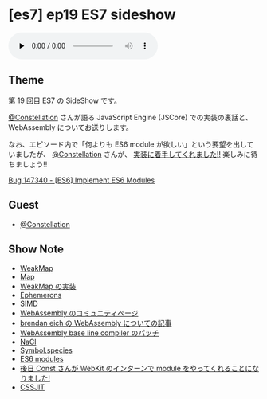 # [es7] ep19 ES7 sideshow

<audio preload="none" src="https://files.mozaic.fm/mozaic-ep19.sideshow.mp3" controls></audio>


## Theme

第 19 回目 ES7 の SideShow です。

[@Constellation](https://twitter.com/Constellation) さんが語る JavaScript Engine (JSCore) での実装の裏話と、 WebAssembly についてお送りします。

なお、エピソード内で「何よりも ES6 module が欲しい」という要望を出していましたが、 [@Constellation](https://twitter.com/Constellation) さんが、 [実装に着手してくれました!!](http://t.umblr.com/redirect?z=https%3A%2F%2Fplus.google.com%2F+YusukeSUZUKI%2Fposts%2FCtKaHMhXrEH&t=OWMxZmRiYmMxZjQwNTJiZmZkNmY5Mzc5ZWI2ZjY3NGYxZDJiZGQ4NCxvVk9uSjZwVA%3D%3D) 楽しみに待ちましょう!!

[Bug 147340 - [ES6] Implement ES6 Modules](http://t.umblr.com/redirect?z=https%3A%2F%2Fbugs.webkit.org%2Fshow_bug.cgi%3Fid%3D147340&t=YjJiY2YxNGUwYzM5NTQwNWZiYTE2Y2RhZGQ4ZDExODQ0ZWYxNWMwZSxvVk9uSjZwVA%3D%3D)


## Guest

- [@Constellation](https://twitter.com/Constellation)


## Show Note

- [WeakMap](http://t.umblr.com/redirect?z=https%3A%2F%2Fdeveloper.mozilla.org%2Fen-US%2Fdocs%2FWeb%2FJavaScript%2FReference%2FGlobal_Objects%2FWeakMap&t=N2U2NTdkYjg5NDMwNWRmNWYzMDc1NDE0MDUyYWFkNmUxNTA3ZDM5YyxvVk9uSjZwVA%3D%3D)
- [Map](http://t.umblr.com/redirect?z=https%3A%2F%2Fdeveloper.mozilla.org%2Fen-US%2Fdocs%2FWeb%2FJavaScript%2FReference%2FGlobal_Objects%2FMap&t=YzZlZTBiZTJiYTQxYjFmZmNiNDJmNWQxM2Y3YWRkMDM1MzdjY2RlMSxvVk9uSjZwVA%3D%3D)
- [WeakMap の実装](http://t.umblr.com/redirect?z=https%3A%2F%2Fesdiscuss.org%2Ftopic%2Ftemplate-site-objects-and-weakmap&t=ZGNiNDA0NTI0ZjE3ZjY2YjA4M2E5NTc4YjliMzk5YzczOTJhNDhlZCxvVk9uSjZwVA%3D%3D)
- [Ephemerons](http://t.umblr.com/redirect?z=http%3A%2F%2Fdl.acm.org%2Fcitation.cfm%3Fid%3D263733&t=NTU1NDNkZjM2NGYwMWY5OTNjMmJkNjE2Njk1MWZlZDUwOTlhMmRjOSxvVk9uSjZwVA%3D%3D)
- [SIMD](http://t.umblr.com/redirect?z=https%3A%2F%2Fdeveloper.mozilla.org%2Fja%2Fdocs%2FWeb%2FJavaScript%2FReference%2FGlobal_Objects%2FSIMD&t=NTA3ZjJiY2E5OTRmYmFlZjc5YjNmNjg2YjJlYTA1ZWFjZTE3MDQwYSxvVk9uSjZwVA%3D%3D)
- [WebAssembly のコミュニティページ](http://t.umblr.com/redirect?z=https%3A%2F%2Fwww.w3.org%2Fcommunity%2Fwebassembly%2F&t=M2ExNTQzZDU3Y2U1MzA2Y2I1MmM3ODgyYTg4MDllZDNkMTMzZDhhYSxvVk9uSjZwVA%3D%3D)
- [brendan eich の WebAssembly についての記事](http://t.umblr.com/redirect?z=https%3A%2F%2Fbrendaneich.com%2F2015%2F06%2Ffrom-asm-js-to-webassembly%2F&t=ODc2ODY3N2Y0Y2VlNWRkNGRjZTljMzgwZjg3MTdkMjg3ZWZlNjM2ZSxvVk9uSjZwVA%3D%3D)
- [WebAssembly base line compiler のパッチ](http://t.umblr.com/redirect?z=http%3A%2F%2Ftrac.webkit.org%2Fchangeset%2F187531&t=YjViNTNiNjljNzgxYWRhYzY5MDcwYTUwNjI1ZWQ5OWVjMjU5YzVmNyxvVk9uSjZwVA%3D%3D)
- [NaCl](http://t.umblr.com/redirect?z=https%3A%2F%2Fdeveloper.chrome.com%2Fnative-client&t=YThiMDQ0M2RkNTY0Nzk4OGEzZjQ1OWJiYjc5ZTc1Zjk2NGViYTc0OSxvVk9uSjZwVA%3D%3D)
- [Symbol.species](http://t.umblr.com/redirect?z=https%3A%2F%2Fdeveloper.mozilla.org%2Fen-US%2Fdocs%2FWeb%2FJavaScript%2FReference%2FGlobal_Objects%2FSymbol%2Fspecies&t=YjNiNDE0OTk3NWU3NzY0NDgxN2VmNGY3ODAxZThlZjI2NDE1M2UyNSxvVk9uSjZwVA%3D%3D)
- [ES6 modules](http://t.umblr.com/redirect?z=http%3A%2F%2Fwww.2ality.com%2F2014%2F09%2Fes6-modules-final.html&t=YzlkNGRiOWQyMDA0ZmQwMDBlMjI5ZDY0ZTQ0NzZhZmY0YTBjODg5MyxvVk9uSjZwVA%3D%3D)
- [後日 Const さんが WebKit のインターンで module をやってくれることになりました!](http://t.umblr.com/redirect?z=https%3A%2F%2Fplus.google.com%2F+YusukeSUZUKI%2Fposts%2FCtKaHMhXrEH&t=OWMxZmRiYmMxZjQwNTJiZmZkNmY5Mzc5ZWI2ZjY3NGYxZDJiZGQ4NCxvVk9uSjZwVA%3D%3D)
- [CSSJIT](http://t.umblr.com/redirect?z=https%3A%2F%2Fgroups.google.com%2Fa%2Fchromium.org%2Fforum%2F%23%21topic%2Fblink-dev%2FtL4LjQq8lNI%2Fdiscussion&t=MDVmNGY5ZTg2MGIzZjFlYzhkODNmYWI4NTdhMmZlMTJlZmI3NzVjMCxvVk9uSjZwVA%3D%3D)
